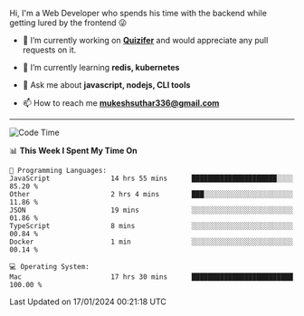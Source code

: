 Hi, I'm a Web Developer who spends his time with the backend while getting lured by the frontend 😜

- 🔭 I’m currently working on **[Quizifer](https://github.com/SutharMukesh/Quizifer/)** and would appreciate any pull requests on it.

- 🌱 I’m currently learning **redis, kubernetes**

- 💬 Ask me about **javascript, nodejs, CLI tools**

- 📫 How to reach me **mukeshsuthar336@gmail.com**

---
<!--START_SECTION:waka-->
![Code Time](http://img.shields.io/badge/Code%20Time-2%2C751%20hrs%205%20mins-blue)

📊 **This Week I Spent My Time On** 

```text
💬 Programming Languages: 
JavaScript               14 hrs 55 mins      █████████████████████░░░░   85.20 % 
Other                    2 hrs 4 mins        ███░░░░░░░░░░░░░░░░░░░░░░   11.86 % 
JSON                     19 mins             ░░░░░░░░░░░░░░░░░░░░░░░░░   01.86 % 
TypeScript               8 mins              ░░░░░░░░░░░░░░░░░░░░░░░░░   00.84 % 
Docker                   1 min               ░░░░░░░░░░░░░░░░░░░░░░░░░   00.14 % 

💻 Operating System: 
Mac                      17 hrs 30 mins      █████████████████████████   100.00 % 
```


 Last Updated on 17/01/2024 00:21:18 UTC
<!--END_SECTION:waka-->
